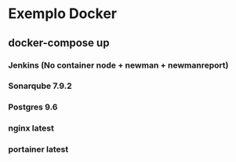 # Exemplo Docker

## docker-compose up
### Jenkins (No container node + newman + newmanreport)
### Sonarqube 7.9.2
### Postgres 9.6
### nginx latest
### portainer latest

